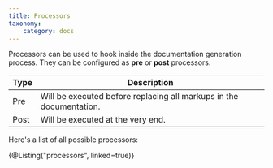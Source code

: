 ```yaml
---
title: Processors
taxonomy:
    category: docs
---
```


Processors can be used to hook inside the documentation generation process.
They can be configured as **pre** or **post** processors.

| Type | Description
| ---- | -----
| Pre  | Will be executed before replacing all markups in the documentation.
| Post | Will be executed at the very end.

Here's a list of all possible processors:

{@Listing("processors", linked=true)}
